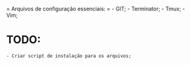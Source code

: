 = Arquivos de configuração essenciais: = 
	- GIT;
	- Terminator;
	- Tmux;
	- Vim;

# TODO:
	- Criar script de instalação para os arquivos;
